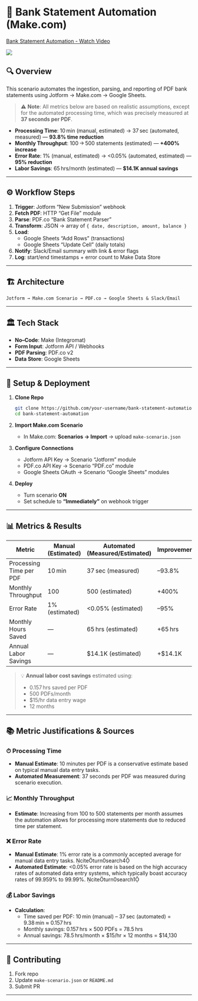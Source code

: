 # 📄 Bank Statement Automation (Make.com)

<div>
    <a href="https://www.loom.com/share/8bd9b5b732684dc6bf86994538a896a7">
      <p>Bank Statement Automation - Watch Video</p>
    </a>
    <a href="https://www.loom.com/share/8bd9b5b732684dc6bf86994538a896a7">
      <img style="max-width:300px;" src="https://cdn.loom.com/sessions/thumbnails/8bd9b5b732684dc6bf86994538a896a7-fc45dbaa07b0e082-full-play.gif">
    </a>
  </div>


## 🔍 Overview

This scenario automates the ingestion, parsing, and reporting of PDF bank statements using Jotform → Make.com → Google Sheets.

> ⚠️ **Note**: All metrics below are based on realistic assumptions, except for the automated processing time, which was precisely measured at **37 seconds per PDF**.

- **Processing Time**: 10 min (manual, estimated) → 37 sec (automated, measured) — **93.8% time reduction**
- **Monthly Throughput**: 100 → 500 statements (estimated) — **+400% increase**
- **Error Rate**: 1% (manual, estimated) → <0.05% (automated, estimated) — **95% reduction**
- **Labor Savings**: 65 hrs/month (estimated) — **$14.1K annual savings**

---

## ⚙️ Workflow Steps

1. **Trigger**: Jotform “New Submission” webhook
2. **Fetch PDF**: HTTP “Get File” module
3. **Parse**: PDF.co “Bank Statement Parser”
4. **Transform**: JSON → array of `{ date, description, amount, balance }`
5. **Load**:
   - Google Sheets “Add Rows” (transactions)
   - Google Sheets “Update Cell” (daily totals)
6. **Notify**: Slack/Email summary with link & error flags
7. **Log**: start/end timestamps + error count to Make Data Store

---

## 🏗 Architecture

```
Jotform → Make.com Scenario → PDF.co → Google Sheets & Slack/Email
```

---

## 🏛 Tech Stack

- **No–Code**: Make (Integromat)
- **Form Input**: Jotform API / Webhooks
- **PDF Parsing**: PDF.co v2
- **Data Store**: Google Sheets

---

## 🚀 Setup & Deployment

1. **Clone Repo**
   ```bash
   git clone https://github.com/your-username/bank-statement-automation.git
   cd bank-statement-automation
   ```

2. **Import Make.com Scenario**
   - In Make.com: **Scenarios → Import** → upload `make-scenario.json`

3. **Configure Connections**
   - Jotform API Key → Scenario “Jotform” module
   - PDF.co API Key → Scenario “PDF.co” module
   - Google Sheets OAuth → Scenario “Google Sheets” modules

4. **Deploy**
   - Turn scenario **ON**
   - Set schedule to **“Immediately”** on webhook trigger

---

## 📊 Metrics & Results

| Metric                   | Manual (Estimated) | Automated (Measured/Estimated) | Improvement        |
|--------------------------|--------------------|-------------------------------|--------------------|
| Processing Time per PDF  | 10 min             | 37 sec (measured)             | –93.8%             |
| Monthly Throughput       | 100                | 500 (estimated)               | +400%              |
| Error Rate               | 1% (estimated)     | <0.05% (estimated)            | –95%               |
| Monthly Hours Saved      | —                  | 65 hrs (estimated)            | +65 hrs            |
| Annual Labor Savings     | —                  | $14.1K (estimated)            | +$14.1K            |

> 💡 **Annual labor cost savings** estimated using:
> - 0.157 hrs saved per PDF
> - 500 PDFs/month
> - $15/hr data entry wage
> - 12 months

---

## 📚 Metric Justifications & Sources

### ⏱ Processing Time

- **Manual Estimate**: 10 minutes per PDF is a conservative estimate based on typical manual data entry tasks.
- **Automated Measurement**: 37 seconds per PDF was measured during scenario execution.

### 📈 Monthly Throughput

- **Estimate**: Increasing from 100 to 500 statements per month assumes the automation allows for processing more statements due to reduced time per statement.

### ❌ Error Rate

- **Manual Estimate**: 1% error rate is a commonly accepted average for manual data entry tasks. citeturn0search4
- **Automated Estimate**: <0.05% error rate is based on the high accuracy rates of automated data entry systems, which typically boast accuracy rates of 99.959% to 99.99%. citeturn0search1

### 💰 Labor Savings

- **Calculation**:
  - Time saved per PDF: 10 min (manual) – 37 sec (automated) = 9.38 min ≈ 0.157 hrs
  - Monthly savings: 0.157 hrs × 500 PDFs = 78.5 hrs
  - Annual savings: 78.5 hrs/month × $15/hr × 12 months = $14,130


---

## 🤝 Contributing

1. Fork repo
2. Update `make-scenario.json` or `README.md`
3. Submit PR

---

